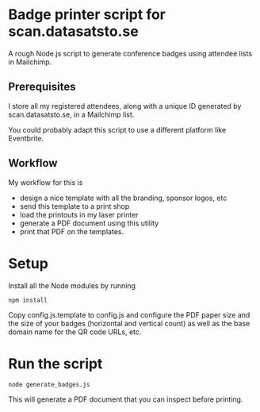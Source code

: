 # Badge printer script for scan.datasatsto.se
A rough Node.js script to generate conference badges using attendee lists in Mailchimp.

## Prerequisites

I store all my registered attendees, along with a unique ID generated by scan.datasatsto.se, in a Mailchimp list.

You could probably adapt this script to use a different platform like Eventbrite.

## Workflow

My workflow for this is

* design a nice template with all the branding, sponsor logos, etc
* send this template to a print shop
* load the printouts in my laser printer
* generate a PDF document using this utility
* print that PDF on the templates.

# Setup
Install all the Node modules by running

```
npm install
```

Copy config.js.template to config.js and configure the PDF paper size and the size of your badges
(horizontal and vertical count) as well as the base domain name for the QR code URLs, etc.

# Run the script
```
node generate_badges.js
```

This will generate a PDF document that you can inspect before printing.
